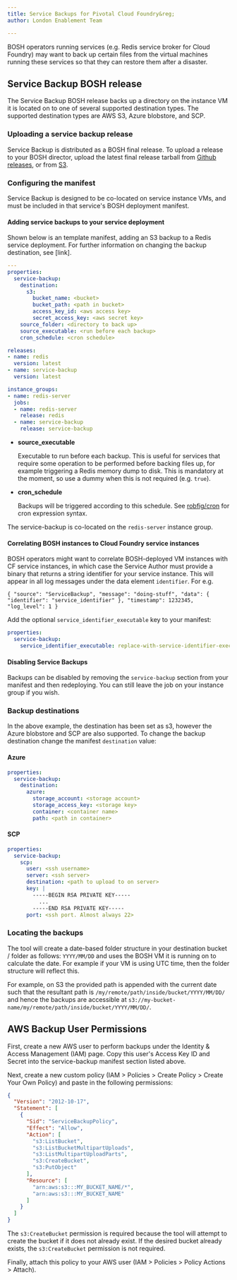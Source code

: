 ```yaml
---
title: Service Backups for Pivotal Cloud Foundry&reg;
author: London Enablement Team

---
```


BOSH operators running services (e.g. Redis service broker for Cloud Foundry) may want to back up certain files from the virtual machines running these services so that they can restore them after a disaster.

<a id="service-backup-bosh-release"></a>
## Service Backup BOSH release

The Service Backup BOSH release backs up a directory on the instance VM it is located on to one of several supported destination types. The supported destination types are AWS S3, Azure blobstore, and SCP.

<a id="uploading"></a>
### Uploading a service backup release

Service Backup is distributed as a BOSH final release. To upload a release to your BOSH director, upload the latest final release tarball from [Github releases](https://github.com/pivotal-cf-experimental/service-backup-release/releases), or from [S3](https://s3-eu-west-1.amazonaws.com/cf-services-external-builds/service-backup/final/).

<a id="configuring"></a>
### Configuring the manifest

Service Backup is designed to be co-located on service instance VMs, and must be included in that service's BOSH deployment manifest.

<a id="adding-service"></a>
#### Adding service backups to your service deployment

Shown below is an template manifest, adding an S3 backup to a Redis service deployment. For further information on changing the backup destination, see [link].

```yml
---
properties:
  service-backup:
    destination:
      s3:
        bucket_name: <bucket>
        bucket_path: <path in bucket>
        access_key_id: <aws access key>
        secret_access_key: <aws secret key>
    source_folder: <directory to back up>
    source_executable: <run before each backup>
    cron_schedule: <cron schedule>

releases:
- name: redis
  version: latest
- name: service-backup
  version: latest

instance_groups:
- name: redis-server
  jobs:
  - name: redis-server
    release: redis
  - name: service-backup
    release: service-backup
```

- **source_executable**

  Executable to run before each backup. This is useful for services that require some operation to be performed before backing files up, for example triggering a Redis memory dump to disk. This is mandatory at the moment, so use a dummy when this is not required (e.g. `true`).

- **cron_schedule**

  Backups will be triggered according to this schedule. See [robfig/cron](https://godoc.org/github.com/robfig/cron) for cron expression syntax.

The service-backup is co-located on the `redis-server` instance group.

<a id="correlating"></a>
#### Correlating BOSH instances to Cloud Foundry service instances

BOSH operators might want to correlate BOSH-deployed VM instances with CF service instances, in which case the Service Author must provide a binary that returns a string identifier for your service instance. This will appear in all log messages under the data element `identifier`. For e.g.

`{ "source": "ServiceBackup", "message": "doing-stuff", "data": { "identifier": "service_identifier" }, "timestamp": 1232345, "log_level": 1 }`

Add the optional `service_identifier_executable` key to your manifest:

```yml
properties:
  service-backup:
    service_identifier_executable: replace-with-service-identifier-executable #optional
```

<a id="disabling"></a>
#### Disabling Service Backups

Backups can be disabled by removing the `service-backup` section from your manifest and then redeploying. You can still leave the job on your instance group if you wish.

<a id="backup-destinations"></a>
### Backup destinations

In the above example, the destination has been set as s3, however the Azure blobstore and SCP are also supported. To change the backup destination change the manifest `destination` value:

<a id="azure"></a>
#### Azure

```yml
properties:
  service-backup:
    destination:
      azure:
        storage_account: <storage account>
        storage_access_key: <storage key>
        container: <container name>
        path: <path in container>
```

<a id="scp"></a>
#### SCP

```yml
properties:
  service-backup:
    scp:
      user: <ssh username>
      server: <ssh server>
      destination: <path to upload to on server>
      key: |
        -----BEGIN RSA PRIVATE KEY-----
          ...
        -----END RSA PRIVATE KEY-----
      port: <ssh port. Almost always 22>
```

<a id="locating-the-backups"></a>
### Locating the backups

The tool will create a date-based folder structure in your destination bucket / folder as follows: `YYYY/MM/DD` and uses the BOSH VM it is running on to calculate the date. For example if your VM is using UTC time, then the folder structure will reflect this.

For example, on S3 the provided path is appended with the current date such that the resultant path is `/my/remote/path/inside/bucket/YYYY/MM/DD/` and hence the backups are accessible at `s3://my-bucket-name/my/remote/path/inside/bucket/YYYY/MM/DD/`.

<a id="aws-backup"></a>
## AWS Backup User Permissions

First, create a new AWS user to perform backups under the Identity & Access Management (IAM) page.
Copy this user's Access Key ID and Secret into the service-backup manifest section listed above.

Next, create a new custom policy (IAM > Policies > Create Policy > Create Your Own Policy) and paste in the following permissions:

```json
{
  "Version": "2012-10-17",
  "Statement": [
    {
      "Sid": "ServiceBackupPolicy",
      "Effect": "Allow",
      "Action": [
        "s3:ListBucket",
        "s3:ListBucketMultipartUploads",
        "s3:ListMultipartUploadParts",
        "s3:CreateBucket",
        "s3:PutObject"
      ],
      "Resource": [
        "arn:aws:s3:::MY_BUCKET_NAME/*",
        "arn:aws:s3:::MY_BUCKET_NAME"
      ]
    }
  ]
}
```

The `s3:CreateBucket` permission is required because the tool will attempt to create the bucket if it does not already exist. If the desired bucket already exists, the `s3:CreateBucket` permission is not required.

Finally, attach this policy to your AWS user (IAM > Policies > Policy Actions > Attach).
